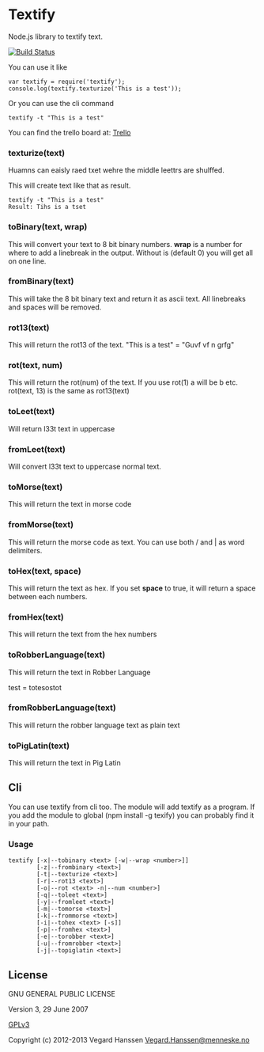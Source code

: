 # Textify

Node.js library to textify text.

[![Build Status](https://travis-ci.org/flogvit/textify.png)](https://travis-ci.org/flogvit/textify)

You can use it like

	var textify = require('textify');
	console.log(textify.texturize('This is a test'));
	
Or you can use the cli command
	
	textify -t "This is a test"

You can find the trello board at: [Trello](https://trello.com/board/node-anagram/50e04535a776c1812d001d07)

### texturize(text)

Huamns can eaisly raed txet wehre the middle leettrs are shulffed.

This will create text like that as result.

	textify -t "This is a test"
	Result: Tihs is a tset

### toBinary(text, wrap)

This will convert your text to 8 bit binary numbers. **wrap** is a number for where
to add a linebreak in the output. Without is (default 0) you will get all on one line.

### fromBinary(text)

This will take the 8 bit binary text and return it as ascii text. All linebreaks and
spaces will be removed.

### rot13(text)

This will return the rot13 of the text. "This is a test" = "Guvf vf n grfg"

### rot(text, num)

This will return the rot(num) of the text. If you use rot(1) a will be b etc.
rot(text, 13) is the same as rot13(text)

### toLeet(text)

Will return l33t text in uppercase

### fromLeet(text)

Will convert l33t text to uppercase normal text.

### toMorse(text)

This will return the text in morse code

### fromMorse(text)

This will return the morse code as text. You can use both / and | as word delimiters.

### toHex(text, space)

This will return the text as hex. If you set **space** to true, it will return a space
between each numbers.

### fromHex(text)

This will return the text from the hex numbers

### toRobberLanguage(text)

This will return the text in Robber Language

test = totesostot

### fromRobberLanguage(text)

This will return the robber language text as plain text

### toPigLatin(text)

This will return the text in Pig Latin

## Cli

You can use textify from cli too. The module will add textify as a program. If you add the
module to global (npm install -g texify) you can probably find it in your path.

### Usage


	textify [-x|--tobinary <text> [-w|--wrap <number>]] 
	        [-z|--frombinary <text>]
	        [-t|--texturize <text>]
	        [-r|--rot13 <text>]
	        [-o|--rot <text> -n|--num <number>]
	        [-q|--toleet <text>]
	        [-y|--fromleet <text>]
	        [-m|--tomorse <text>]
	        [-k|--frommorse <text>]
	        [-i|--tohex <text> [-s]]
	        [-p|--fromhex <text>]
	        [-e|--torobber <text>]
	        [-u|--fromrobber <text>]
	        [-j|--topiglatin <text>]

## License

GNU GENERAL PUBLIC LICENSE

Version 3, 29 June 2007

[GPLv3](http://www.gnu.org/licenses/gpl-3.0.html)

Copyright (c) 2012-2013 Vegard Hanssen <Vegard.Hanssen@menneske.no>